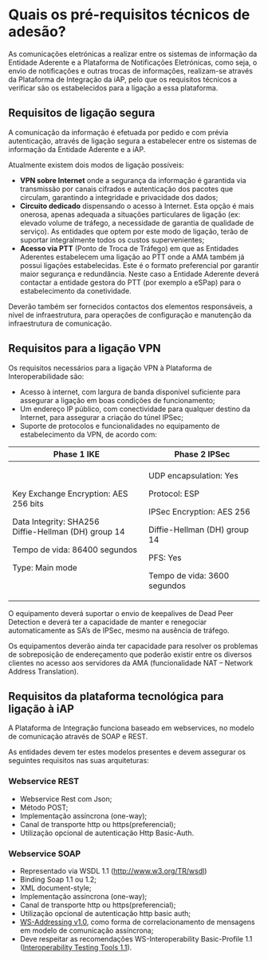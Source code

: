 # Quais os pré-requisitos técnicos de adesão?

As comunicações eletrónicas a realizar entre os sistemas de informação da Entidade Aderente e a Plataforma de Notificações Eletrónicas, como seja, o envio de notificações e outras trocas de informações, realizam-se através da Plataforma de Integração da iAP, pelo que os requisitos técnicos a verificar são os estabelecidos para a ligação a essa plataforma.

## Requisitos de ligação segura

A comunicação da informação é efetuada por pedido e com prévia autenticação, através de ligação segura a estabelecer entre os sistemas de informação da Entidade Aderente e a iAP.

Atualmente existem dois modos de ligação possíveis:

* **VPN sobre Internet** onde a segurança da informação é garantida via transmissão por canais cifrados e autenticação dos pacotes que circulam, garantindo a integridade e privacidade dos dados;
* **Circuito dedicado** dispensando o acesso à Internet. Esta opção é mais onerosa, apenas adequada a situações particulares de ligação (ex: elevado volume de tráfego, a necessidade de garantia de qualidade de serviço). As entidades que optem por este modo de ligação, terão de suportar integralmente todos os custos supervenientes;
* **Acesso via PTT** (Ponto de Troca de Tráfego) em que as Entidades Aderentes estabelecem uma ligação ao PTT onde a AMA também já possui ligações estabelecidas. Este é o formato preferencial por garantir maior segurança e redundância. Neste caso a Entidade Aderente deverá contactar a entidade gestora do PTT (por exemplo a eSPap) para o estabelecimento da conetividade.

Deverão também ser fornecidos contactos dos elementos responsáveis, a nível de infraestrutura, para operações de configuração e manutenção da infraestrutura de comunicação.

## Requisitos para a ligação VPN

Os requisitos necessários para a ligação VPN à Plataforma de Interoperabilidade são:

* Acesso à internet, com largura de banda disponível suficiente para assegurar a ligação em boas condições de funcionamento;
* Um endereço IP público, com conectividade para qualquer destino da Internet, para assegurar a criação do túnel IPSec;
* Suporte de protocolos e funcionalidades no equipamento de estabelecimento da VPN, de acordo com:

| Phase 1 IKE                                                                                                                                                         | Phase 2 IPSec                                                                                                                                                          |
| ------------------------------------------------------------------------------------------------------------------------------------------------------------------- | ---------------------------------------------------------------------------------------------------------------------------------------------------------------------- |
| <p>Key Exchange Encryption: AES 256 bits</p><p>Data Integrity: SHA256<br>Diffie-Hellman (DH) group 14</p><p>Tempo de vida: 86400 segundos</p><p>Type: Main mode</p> | <p>UDP encapsulation: Yes</p><p>Protocol: ESP</p><p>IPSec Encryption: AES 256</p><p>Diffie-Hellman (DH) group 14</p><p>PFS: Yes</p><p>Tempo de vida: 3600 segundos</p> |

O equipamento deverá suportar o envio de keepalives de Dead Peer Detection e deverá ter a capacidade de manter e renegociar automaticamente as SA’s de IPSec, mesmo na ausência de tráfego.

Os equipamentos deverão ainda ter capacidade para resolver os problemas de sobreposição de endereçamento que poderão existir entre os diversos clientes no acesso aos servidores da AMA (funcionalidade NAT – Network Address Translation).

## Requisitos da plataforma tecnológica para ligação à iAP

A Plataforma de Integração funciona baseado em webservices, no modelo de comunicação através de SOAP e REST.

As entidades devem ter estes modelos presentes e devem assegurar os seguintes requisitos nas suas arquiteturas:

### Webservice REST

* Webservice Rest com Json;
* Método POST;
* Implementação assíncrona (one-way);
* Canal de transporte http ou https(preferencial);
* Utilização opcional de autenticação Http Basic-Auth.

### Webservice SOAP

* Representado via WSDL 1.1 (http://www.w3.org/TR/wsdl)
* Binding Soap 1.1 ou 1.2;
* XML document-style;
* Implementação assíncrona (one-way);
* Canal de transporte http ou https(preferencial);
* Utilização opcional de autenticação http basic auth;
* [WS-Addressing v1.0](http://www.w3.org/TR/ws-addr-core/), como forma de correlacionamento de mensagens em modelo de comunicação assíncrona;
* Deve respeitar as recomendações WS-Interoperability Basic-Profile 1.1 ([Interoperability Testing Tools 1.1](http://www.ws-i.org/deliverables/testingtools.html)).
